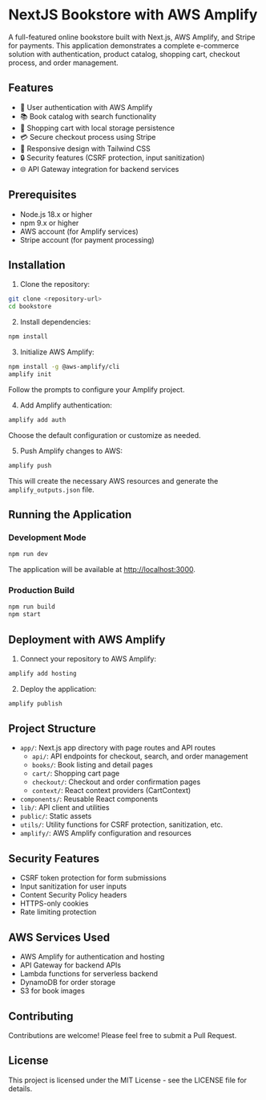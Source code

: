 # NextJS Bookstore with AWS Amplify

A full-featured online bookstore built with Next.js, AWS Amplify, and Stripe for payments. This application demonstrates a complete e-commerce solution with authentication, product catalog, shopping cart, checkout process, and order management.

## Features

- 🔐 User authentication with AWS Amplify
- 📚 Book catalog with search functionality
- 🛒 Shopping cart with local storage persistence
- 💳 Secure checkout process using Stripe
- 📱 Responsive design with Tailwind CSS
- 🔒 Security features (CSRF protection, input sanitization)
- 🌐 API Gateway integration for backend services

## Prerequisites

- Node.js 18.x or higher
- npm 9.x or higher
- AWS account (for Amplify services)
- Stripe account (for payment processing)

## Installation

1. Clone the repository:

```bash
git clone <repository-url>
cd bookstore
```

2. Install dependencies:

```bash
npm install
```

3. Initialize AWS Amplify:

```bash
npm install -g @aws-amplify/cli
amplify init
```

Follow the prompts to configure your Amplify project.

4. Add Amplify authentication:

```bash
amplify add auth
```

Choose the default configuration or customize as needed.

5. Push Amplify changes to AWS:

```bash
amplify push
```

This will create the necessary AWS resources and generate the `amplify_outputs.json` file.

## Running the Application

### Development Mode

```bash
npm run dev
```

The application will be available at [http://localhost:3000](http://localhost:3000).

### Production Build

```bash
npm run build
npm start
```

## Deployment with AWS Amplify

1. Connect your repository to AWS Amplify:

```bash
amplify add hosting
```

2. Deploy the application:

```bash
amplify publish
```

## Project Structure

- `app/`: Next.js app directory with page routes and API routes
  - `api/`: API endpoints for checkout, search, and order management
  - `books/`: Book listing and detail pages
  - `cart/`: Shopping cart page
  - `checkout/`: Checkout and order confirmation pages
  - `context/`: React context providers (CartContext)
- `components/`: Reusable React components
- `lib/`: API client and utilities
- `public/`: Static assets
- `utils/`: Utility functions for CSRF protection, sanitization, etc.
- `amplify/`: AWS Amplify configuration and resources

## Security Features

- CSRF token protection for form submissions
- Input sanitization for user inputs
- Content Security Policy headers
- HTTPS-only cookies
- Rate limiting protection

## AWS Services Used

- AWS Amplify for authentication and hosting
- API Gateway for backend APIs
- Lambda functions for serverless backend
- DynamoDB for order storage
- S3 for book images

## Contributing

Contributions are welcome! Please feel free to submit a Pull Request.

## License

This project is licensed under the MIT License - see the LICENSE file for details.
